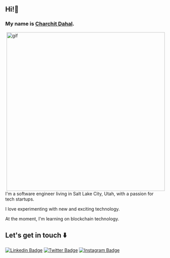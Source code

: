 ## Hi!👋

### My name is [Charchit Dahal](https://www.charchitdahal.com/).

<img align="right" max-width="50%" alt="gif" src="https://cdn.dribbble.com/users/1876781/screenshots/6169542/media/fd41dabc5ba0135194498ab47adaed95.gif" width="500"/>


I'm a software engineer living in Salt Lake City, Utah, with a passion for tech startups.

I love experimenting with new and exciting technology.

At the moment, I'm learning on blockchain technology.

## Let's get in touch ⬇️

[![Linkedin Badge](https://img.shields.io/badge/linkedin-blue?style=for-the-badge&logo=linkedin)](https://www.linkedin.com/in/charchitdahal/)
[![Twitter Badge](http://img.shields.io/badge/twitter-informational?style=for-the-badge&logo=twitter&logoColor=white)](https://twitter.com/charchitdahal)
[![Instagram Badge](http://img.shields.io/badge/instagram-critical?style=for-the-badge&logo=instagram&logoColor=white)](https://www.instagram.com/charchitdahal/)
